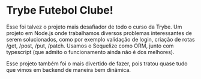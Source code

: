# Trybe Futebol Clube!

Esse foi talvez o projeto mais desafiador de todo o curso da Trybe. Um projeto em Node.js onde trabalhamos diversos problemas interessantes de serem solucionados, como por exemplo validação de login, criação de rotas /get, /post, /put, /patch. Usamos o Sequelize como ORM, junto com typescript (que admito o funcionamento ainda não é dos melhores).

Esse projeto também foi o mais divertido de fazer, pois tratou quase tudo que vimos em backend de maneira bem dinâmica.
